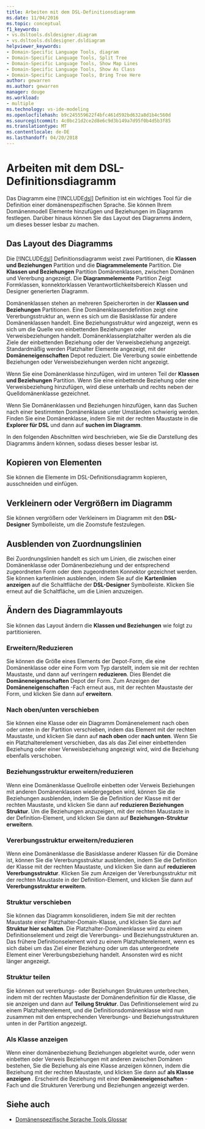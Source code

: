 ```yaml
---
title: Arbeiten mit dem DSL-Definitionsdiagramm
ms.date: 11/04/2016
ms.topic: conceptual
f1_keywords:
- vs.dsltools.dsldesigner.diagram
- vs.dsltools.dsldesigner.dsldiagram
helpviewer_keywords:
- Domain-Specific Language Tools, diagram
- Domain-Specific Language Tools, Split Tree
- Domain-Specific Language Tools, Show Map Lines
- Domain-Specific Language Tools, Show As Class
- Domain-Specific Language Tools, Bring Tree Here
author: gewarren
ms.author: gewarren
manager: douge
ms.workload:
- multiple
ms.technology: vs-ide-modeling
ms.openlocfilehash: b9c245559622f4bfc461d592bd632a8d1b4c560d
ms.sourcegitcommit: 4c0bc21d2ce2d8e6c9d3b149a7d95f0b4d5b3f85
ms.translationtype: MT
ms.contentlocale: de-DE
ms.lasthandoff: 04/20/2018
---
```

# <a name="working-with-the-dsl-definition-diagram"></a>Arbeiten mit dem DSL-Definitionsdiagramm
Das Diagramm eine [!INCLUDE[dsl](../modeling/includes/dsl_md.md)] Definition ist ein wichtiges Tool für die Definition einer domänenspezifischen Sprache. Sie können Ihrem Domänenmodell Elemente hinzufügen und Beziehungen im Diagramm festlegen. Darüber hinaus können Sie das Layout des Diagramms ändern, um dieses besser lesbar zu machen.

## <a name="the-layout-of-the-diagram"></a>Das Layout des Diagramms
 Die [!INCLUDE[dsl](../modeling/includes/dsl_md.md)] Definitionsdiagramm weist zwei Partitionen, die **Klassen und Beziehungen** Partition und die **Diagrammelemente** Partition. Die **Klassen und Beziehungen** Partition Domänenklassen, zwischen Domänen und Vererbung angezeigt. Die **Diagrammelemente** Partition Zeigt Formklassen, konnektorklassen Verantwortlichkeitsbereich Klassen und Designer generierten Diagramm.

 Domänenklassen stehen an mehreren Speicherorten in der **Klassen und Beziehungen** Partitionen. Eine Domänenklassendefinition zeigt eine Vererbungsstruktur an, wenn es sich um die Basisklasse für andere Domänenklassen handelt. Eine Beziehungsstruktur wird angezeigt, wenn es sich um die Quelle von einbettenden Beziehungen oder Verweisbeziehungen handelt. Domänenklassenplatzhalter werden als die Ziele der einbettenden Beziehung oder der Verweisbeziehung angezeigt. Standardmäßig werden Platzhalter Elemente angezeigt, mit der **Domäneneigenschaften** Depot reduziert. Die Vererbung sowie einbettende Beziehungen oder Verweisbeziehungen werden nicht angezeigt.

 Wenn Sie eine Domänenklasse hinzufügen, wird im unteren Teil der **Klassen und Beziehungen** Partition. Wenn Sie eine einbettende Beziehung oder eine Verweisbeziehung hinzufügen, wird diese unterhalb und rechts neben der Quelldomänenklasse gezeichnet.

 Wenn Sie Domänenklassen und Beziehungen hinzufügen, kann das Suchen nach einer bestimmten Domänenklasse unter Umständen schwierig werden. Finden Sie eine Domänenklasse, indem Sie mit der rechten Maustaste in die **Explorer für DSL** und dann auf **suchen im Diagramm**.

 In den folgenden Abschnitten wird beschrieben, wie Sie die Darstellung des Diagramms ändern können, sodass dieses besser lesbar ist.

## <a name="copying-elements"></a>Kopieren von Elementen
 Sie können die Elemente im DSL-Definitionsdiagramm kopieren, ausschneiden und einfügen.

## <a name="zooming-in-or-out-on-the-diagram"></a>Verkleinern oder Vergrößern im Diagramm
 Sie können vergrößern oder Verkleinern im Diagramm mit den **DSL-Designer** Symbolleiste, um die Zoomstufe festzulegen.

## <a name="hiding-map-lines"></a>Ausblenden von Zuordnungslinien
 Bei Zuordnungslinien handelt es sich um Linien, die zwischen einer Domänenklasse oder Domänenbeziehung und der entsprechend zugeordneten Form oder dem zugeordneten Konnektor gezeichnet werden. Sie können kartenlinien ausblenden, indem Sie auf die **Kartenlinien anzeigen** auf die Schaltfläche der **DSL-Designer** Symbolleiste. Klicken Sie erneut auf die Schaltfläche, um die Linien anzuzeigen.

## <a name="changing-the-diagram-layout"></a>Ändern des Diagrammlayouts
 Sie können das Layout ändern die **Klassen und Beziehungen** wie folgt zu partitionieren.

### <a name="expandcollapse"></a>Erweitern/Reduzieren
 Sie können die Größe eines Elements der Depot-Form, die eine Domänenklasse oder eine Form vom Typ darstellt, indem sie mit der rechten Maustaste, und dann auf verringern **reduzieren**. Dies Blendet die **Domäneneigenschaften** Depot der Form. Zum Anzeigen der **Domäneneigenschaften** -Fach erneut aus, mit der rechten Maustaste der Form, und klicken Sie dann auf **erweitern**.

### <a name="move-updown"></a>Nach oben/unten verschieben
 Sie können eine Klasse oder ein Diagramm Domänenelement nach oben oder unten in der Partition verschieben, indem das Element mit der rechten Maustaste, und klicken Sie dann auf **nach oben** oder **nach unten**. Wenn Sie ein Platzhalterelement verschieben, das als das Ziel einer einbettenden Beziehung oder einer Verweisbeziehung angezeigt wird, wird die Beziehung ebenfalls verschoben.

### <a name="expandcollapse-relationships-tree"></a>Beziehungsstruktur erweitern/reduzieren
 Wenn eine Domänenklasse Quellrolle einbetten oder Verweis Beziehungen mit anderen Domänenklassen wiedergegeben wird, können Sie die Beziehungen ausblenden, indem Sie die Definition der Klasse mit der rechten Maustaste, und klicken Sie dann auf **reduzieren Beziehungen Struktur**. Um die Beziehungen anzuzeigen, mit der rechten Maustaste in der Definition-Element, und klicken Sie dann auf **Beziehungen-Struktur erweitern**.

### <a name="expandcollapse-inheritance-tree"></a>Vererbungsstruktur erweitern/reduzieren
 Wenn eine Domänenklasse die Basisklasse anderer Klassen für die Domäne ist, können Sie die Vererbungsstruktur ausblenden, indem Sie die Definition der Klasse mit der rechten Maustaste, und klicken Sie dann auf **reduzieren Vererbungsstruktur**. Klicken Sie zum Anzeigen der Vererbungsstruktur mit der rechten Maustaste in der Definition-Element, und klicken Sie dann auf **Vererbungsstruktur erweitern**.

### <a name="bring-tree-here"></a>Struktur verschieben
 Sie können das Diagramm konsolidieren, indem Sie mit der rechten Maustaste einer Platzhalter-Domain-Klasse, und klicken Sie dann auf **Struktur hier schalten**. Die Platzhalter-Domänenklasse wird zu einem Definitionselement und zeigt die Vererbungs- und Beziehungsstrukturen an. Das frühere Definitionselement wird zu einem Platzhalterelement, wenn es sich dabei um das Ziel einer Beziehung oder um das untergeordnete Element einer Vererbungsbeziehung handelt. Ansonsten wird es nicht länger angezeigt.

### <a name="split-tree"></a>Struktur teilen
 Sie können out vererbungs- oder Beziehungen Strukturen unterbrechen, indem mit der rechten Maustaste der Domänendefinition für die Klasse, die sie anzeigen und dann auf **Teilung Struktur**. Das Definitionselement wird zu einem Platzhalterelement, und die Definitionsdomänenklasse wird nun zusammen mit den entsprechenden Vererbungs- und Beziehungsstrukturen unten in der Partition angezeigt.

### <a name="show-as-class"></a>Als Klasse anzeigen
 Wenn einer domänenbeziehung Beziehungen abgeleitet wurde, oder wenn einbetten oder Verweis Beziehungen mit anderen zwischen Domänen bestehen, Sie die Beziehung als eine Klasse anzeigen können, indem die Beziehung mit der rechten Maustaste, und klicken Sie dann auf **als Klasse anzeigen** . Erscheint die Beziehung mit einer **Domäneneigenschaften** -Fach und die Strukturen Vererbung und Beziehungen angezeigt werden.

## <a name="see-also"></a>Siehe auch

- [Domänenspezifische Sprache Tools Glossar](http://msdn.microsoft.com/ca5e84cb-a315-465c-be24-76aa3df276aa)